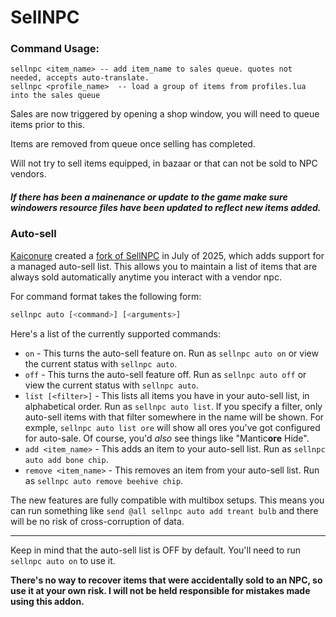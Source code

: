 # SellNPC

### Command Usage:
```
sellnpc <item_name>	-- add item_name to sales queue. quotes not needed, accepts auto-translate. 
sellnpc <profile_name> 	-- load a group of items from profiles.lua into the sales queue
```
Sales are now triggered by opening a shop window, you will need to queue items prior to this.

Items are removed from queue once selling has completed.

Will not try to sell items equipped, in bazaar or that can not be sold to NPC vendors.

##### If there has been a mainenance or update to the game make sure windowers resource files have been updated to reflect new items added.

### Auto-sell

[Kaiconure](https://github.com/Kaiconure) created a [fork of SellNPC](https://github.com/Kaiconure/SellNPC) in July of 2025, which adds support for a managed auto-sell list. This allows you to maintain a list of items that are always sold automatically anytime you interact with a vendor npc.

For command format takes the following form:

```bash
sellnpc auto [<command>] [<arguments>]
```

Here's a list of the currently supported commands:

- `on` - This turns the auto-sell feature on. Run as `sellnpc auto on` or view the current status with `sellnpc auto`.
- `off` - This turns the auto-sell feature off. Run as `sellnpc auto off` or view the current status with `sellnpc auto`.
- `list [<filter>]` - This lists all items you have in your auto-sell list, in alphabetical order. Run as `sellnpc auto list`. If you specify a filter, only auto-sell items with that filter somewhere in the name will be shown. For exmple, `sellnpc auto list ore` will show all ores you've got configured for auto-sale. Of course, you'd _also_ see things like "Mantic**ore** Hide".
- `add <item_name>` - This adds an item to your auto-sell list. Run as `sellnpc auto add bone chip`.
- `remove <item_name>` - This removes an item from your auto-sell list. Run as `sellnpc auto remove beehive chip`.

The new features are fully compatible with multibox setups. This means you can run something like `send @all sellnpc auto add treant bulb` and there will be no risk of cross-corruption of data.

---

Keep in mind that the auto-sell list is OFF by default. You'll need to run `sellnpc auto on` to use it. 

**There's no way to recover items that were accidentally sold to an NPC, so use it at your own risk. I will not be held responsible for mistakes made using this addon.**

